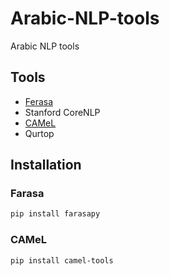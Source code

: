 # Arabic-NLP-tools

Arabic NLP tools

## Tools

* [Ferasa](https://pypi.org/project/farasapy/)
* Stanford CoreNLP
* [CAMeL](https://github.com/CAMeL-Lab/camel_tools)
* Qurtop

## Installation

### Farasa

```bash
pip install farasapy
```

### CAMeL

```bash
pip install camel-tools
```
